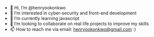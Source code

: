 - 👋 Hi, I’m @henryookonkwo
- 👀 I’m interested in cyber-security and front-end development
- 🌱 I’m currently learning javascript
- 💞️ I’m looking to collaborate on real life projects to improve my skills
- 📫 How to reach me via email: henryookonkwo@gmail.com :) 

<!---
henryookonkwo/henryookonkwo is a ✨ special ✨ repository because its `README.md` (this file) appears on your GitHub profile.
You can click the Preview link to take a look at your changes.
--->
